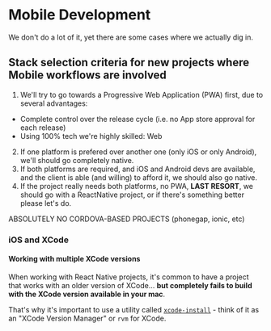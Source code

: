 # Mobile Development

We don't do a lot of it, yet there are some cases where we actually dig in.

## Stack selection criteria for new projects where Mobile workflows are involved

1. We'll try to go towards a Progressive Web Application (PWA) first, due to several advantages:
  - Complete control over the release cycle (i.e. no App store approval for each release)
  - Using 100% tech we're highly skilled: Web
2. If one platform is prefered over another one (only iOS or only Android), we'll should go completely native.
3. If both platforms are required, and iOS and Android devs are available, and the client is able (and willing) to afford it, we should also go native.
4. If the project really needs both platforms, no PWA, **LAST RESORT**, we should go with a ReactNative project, or if there's something better please let's do.

ABSOLUTELY NO CORDOVA-BASED PROJECTS (phonegap, ionic, etc)

### iOS and XCode

#### Working with multiple XCode versions

When working with React Native projects, it's common to have a project that works with an older version of XCode...
**but completely fails to build with the XCode version available in your mac**.

That's why it's important to use a utility called [`xcode-install`](https://github.com/xcpretty/xcode-install) - think of it as an "XCode Version Manager" or `rvm` for XCode.
